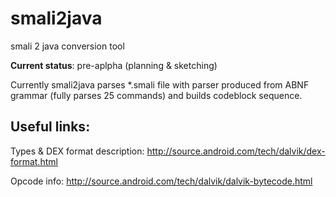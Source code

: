 # smali2java

smali 2 java conversion tool

**Current status**: pre-aplpha (planning & sketching)

Currently smali2java parses *.smali file with parser produced from ABNF grammar 
(fully parses 25 commands) and builds codeblock sequence.

## Useful links:

Types & DEX format description: http://source.android.com/tech/dalvik/dex-format.html

Opcode info: http://source.android.com/tech/dalvik/dalvik-bytecode.html
